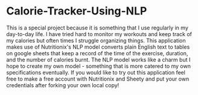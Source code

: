 # Calorie-Tracker-Using-NLP
This is a special project because it is something that I use regularly in my day-to-day life. I have tried hard to monitor my workouts and keep track of my calories but often times I struggle organizing things. This application makes use of 
Nutritionix's NLP model converts plain English text to tables on google sheets that keep a record of the time of the exercise, duration, and the number of calories burnt. The NLP model works like a charm but I hope to create my own model - something that is more catered to my own specifications eventually. If you would like to try out this application feel free to make a free account with Nutritionix and Sheety and put your own credentials after forking your own local copy!
